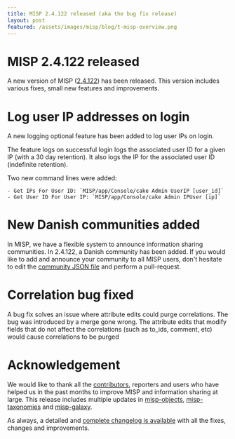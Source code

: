 ```yaml
---
title: MISP 2.4.122 released (aka the bug fix release)
layout: post
featured: /assets/images/misp/blog/t-misp-overview.png
---
```


# MISP 2.4.122 released

A new version of MISP ([2.4.122](https://github.com/MISP/MISP/tree/v2.4.122)) has been released. This version includes various fixes, small new features and improvements.

# Log user IP addresses on login

A new logging optional feature has been added to log user IPs on login.

The feature logs on successful login logs the associated user ID for a given IP (with a 30 day retention). It also logs the IP for the associated user ID (indefinite retention).

Two new command lines were added:

    - Get IPs For User ID: `MISP/app/Console/cake Admin UserIP [user_id]`
    - Get User ID For User IP: `MISP/app/Console/cake Admin IPUser [ip]`

# New Danish communities added

In MISP, we have a flexible system to announce information sharing communities. In 2.4.122, a Danish community has been added. If you would like to add and announce your community to all MISP users, don't hesitate to edit the [community JSON file](https://github.com/MISP/MISP/blob/2.4/app/files/community-metadata/defaults.json) and perform a pull-request.

# Correlation bug fixed

A bug fix solves an issue where attribute edits could purge correlations. The bug was introduced by a merge gone wrong. The attribute edits that modify fields that do not affect the correlations (such as to_ids, comment, etc) would cause correlations to be purged

# Acknowledgement

We would like to thank all the [contributors](https://www.misp-project.org/contributors), reporters and users who have helped us in the past months to improve MISP and information sharing at large. This release includes multiple updates in [misp-objects](https://www.misp-project.org/objects.html), [misp-taxonomies](https://www.misp-project.org/taxonomies.html) and [misp-galaxy](https://www.misp-project.org/galaxy.html).

As always, a detailed and [complete changelog is available](https://www.misp-project.org/Changelog.txt) with all the fixes, changes and improvements.


